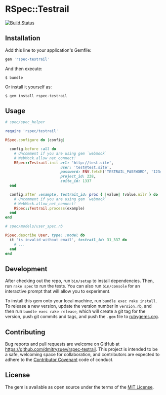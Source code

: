 # RSpec::Testrail

[![Build Status](https://travis-ci.org/dmitryzuev/rspec-testrail.svg?branch=master)](https://travis-ci.org/dmitryzuev/rspec-testrail)

## Installation

Add this line to your application's Gemfile:

```ruby
gem 'rspec-testrail'
```

And then execute:

    $ bundle

Or install it yourself as:

    $ gem install rspec-testrail

## Usage

```ruby
# spec/spec_helper

require 'rspec/testrail'

RSpec.configure do |config|

  config.before :all do
    # Uncomment if you are using gem `webmock`
    # WebMock.allow_net_connect!
    RSpec::Testrail.init url: 'http://test.site',
                         user: 'test@test.site',
                         password: ENV.fetch('TESTRAIL_PASSWORD', '12345678'),
                         project_id: 228,
                         suite_id: 1337
  end

  config.after :example, testrail_id: proc { |value| !value.nil? } do |example|
    # Uncomment if you are using gem `webmock`
    # WebMock.allow_net_connect!
    RSpec::Testrail.process(example)
  end
end
```

```ruby
# spec/models/user_spec.rb

RSpec.describe User, type: :model do
  it 'is invalid without email', testrail_id: 31_337 do
    # ...
  end
end
```

## Development

After checking out the repo, run `bin/setup` to install dependencies. Then, run `rake spec` to run the tests. You can also run `bin/console` for an interactive prompt that will allow you to experiment.

To install this gem onto your local machine, run `bundle exec rake install`. To release a new version, update the version number in `version.rb`, and then run `bundle exec rake release`, which will create a git tag for the version, push git commits and tags, and push the `.gem` file to [rubygems.org](https://rubygems.org).

## Contributing

Bug reports and pull requests are welcome on GitHub at https://github.com/dmitryzuev/rspec-testrail. This project is intended to be a safe, welcoming space for collaboration, and contributors are expected to adhere to the [Contributor Covenant](http://contributor-covenant.org) code of conduct.


## License

The gem is available as open source under the terms of the [MIT License](http://opensource.org/licenses/MIT).
